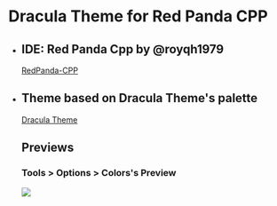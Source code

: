 # Dracula Theme for Red Panda CPP
- ## IDE: Red Panda Cpp by @royqh1979
    [RedPanda-CPP](https://github.com/royqh1979/RedPanda-CPP)
- ## Theme based on Dracula Theme's palette
    [Dracula Theme](https://github.com/dracula/dracula-theme)

    ## Previews

    ### Tools > Options > Colors's Preview
    ![]([assets\review-in-settings.png](https://github.com/Bie-NHD/dracula-redpandacpp/blob/default/assets/review-in-settings.png))
